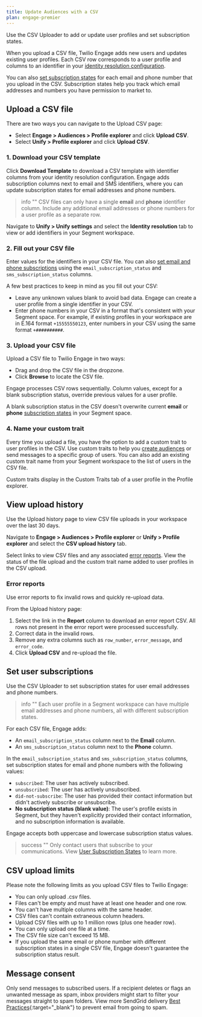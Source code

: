 ```yaml
---
title: Update Audiences with a CSV
plan: engage-premier
---
```

Use the CSV Uploader to add or update user profiles and set subscription states.

When you upload a CSV file, Twilio Engage adds new users and updates existing user profiles. Each CSV row corresponds to a user profile and columns to an identifier in your [identity resolution configuration](/docs/unify/identity-resolution/identity-resolution-settings/).

You can also [set subscription states](#set-user-subscriptions) for each email and phone number that you upload in the CSV. Subscription states help you track which email addresses and numbers you have permission to market to.

## Upload a CSV file

There are two ways you can navigate to the Upload CSV page:
- Select **Engage > Audiences > Profile explorer** and click **Upload CSV**.
- Select **Unify > Profile explorer** and click **Upload CSV**.

### 1. Download your CSV template

Click **Download Template** to download a CSV template with identifier columns from your identity resolution configuration. Engage adds subscription columns next to email and SMS identifiers, where you can update subscription states for email addresses and phone numbers.

> info ""
> CSV files can only have a single **email** and **phone** identifier column. Include any additional email addresses or phone numbers for a user profile as a separate row.

Navigate to **Unify > Unify settings** and select the **Identity resolution** tab to view or add identifiers in your Segment workspace.

### 2. Fill out your CSV file

Enter values for the identifiers in your CSV file. You can also [set email and phone subscriptions](#set-user-subscriptions) using the `email_subscription_status` and `sms_subscription_status` columns.

A few best practices to keep in mind as you fill out your CSV:

- Leave any unknown values blank to avoid bad data. Engage can create a user profile from a single identifier in your CSV.
- Enter phone numbers in your CSV in a format that's consistent with your Segment space. For example, if existing profiles in your workspace are in E.164 format `+15555550123`, enter numbers in your CSV using the same format `+##########`.


### 3. Upload your CSV file

Upload a CSV file to Twilio Engage in two ways:
- Drag and drop the CSV file in the dropzone.
- Click **Browse** to locate the CSV file.

Engage processes CSV rows sequentially. Column values, except for a blank subscription status, override previous values for a user profile.

A blank subscription status in the CSV doesn't overwrite current **email** or **phone** [subscription states](/docs/engage/user-subscriptions/subscription-states/) in your Segment space.

### 4. Name your custom trait

Every time you upload a file, you have the option to add a custom trait to user profiles in the CSV. Use custom traits to help you [create audiences](/docs/engage/audiences/#building-an-audience) or send messages to a specific group of users. You can also add an existing custom trait name from your Segment workspace to the list of users in the CSV file.

Custom traits display in the Custom Traits tab of a user profile in the Profile explorer.

## View upload history

Use the Upload history page to view CSV file uploads in your workspace over the last 30 days.

Navigate to **Engage > Audiences > Profile explorer** or **Unify > Profile explorer** and select the **CSV upload history** tab.

Select links to view CSV files and any associated [error reports](#error-reports). View the status of the file upload and the custom trait name added to user profiles in the CSV upload.

### Error reports

Use error reports to fix invalid rows and quickly re-upload data.

From the Upload history page:

1. Select the link in the **Report** column to download an error report CSV. All rows not present in the error report were processed successfully.
2. Correct data in the invalid rows.
3. Remove any extra columns such as `row_number`, `error_message`, and `error_code`.
3. Click **Upload CSV** and re-upload the file.

## Set user subscriptions

Use the CSV Uploader to set subscription states for user email addresses and phone numbers.

> info ""
> Each user profile in a Segment workspace can have multiple email addresses and phone numbers, all with different subscription states.

For each CSV file, Engage adds:
- An `email_subscription_status` column next to the **Email** column.
- An `sms_subscription_status` column next to the **Phone** column.

In the `email_subscription_status` and `sms_subscription_status` columns, set subscription states for email and phone numbers with the following values:

- `subscribed`: The user has actively subscribed.
- `unsubscribed`: The user has actively unsubscribed.
- `did-not-subscribe`: The user has provided their contact information but didn't actively subscribe or unsubscribe.
- **No subscription status (blank value)**: The user's profile exists in Segment, but they haven't explicitly provided their contact information, and no subscription information is available.

Engage accepts both uppercase and lowercase subscription status values.

> success ""
> Only contact users that subscribe to your communications. View [User Subscription States](/docs/engage/user-subscriptions/subscription-states/) to learn more.

## CSV upload limits

Please note the following limits as you upload CSV files to Twilio Engage:
- You can only upload .csv files.
- Files can't be empty and must have at least one header and one row.
- You can't have multiple columns with the same header.
- CSV files can't contain extraneous column headers.
- Upload CSV files with up to 1 million rows (plus one header row).
- You can only upload one file at a time.
- The CSV file size can't exceed 15 MB.
- If you upload the same email or phone number with different subscription states in a single CSV file, Engage doesn't guarantee the subscription status result.

## Message consent

Only send messages to subscribed users. If a recipient deletes or flags an unwanted message as spam, inbox providers might start to filter your messages straight to spam folders. View more SendGrid delivery [Best Practices](https://sendgrid.com/blog/why-are-my-emails-going-to-spam/){:target="_blank"} to prevent email from going to spam.
